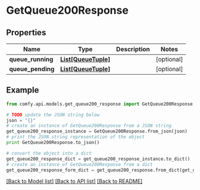 # GetQueue200Response


## Properties

Name | Type | Description | Notes
------------ | ------------- | ------------- | -------------
**queue_running** | [**List[QueueTuple]**](QueueTuple.md) |  | [optional] 
**queue_pending** | [**List[QueueTuple]**](QueueTuple.md) |  | [optional] 

## Example

```python
from comfy.api.models.get_queue200_response import GetQueue200Response

# TODO update the JSON string below
json = "{}"
# create an instance of GetQueue200Response from a JSON string
get_queue200_response_instance = GetQueue200Response.from_json(json)
# print the JSON string representation of the object
print GetQueue200Response.to_json()

# convert the object into a dict
get_queue200_response_dict = get_queue200_response_instance.to_dict()
# create an instance of GetQueue200Response from a dict
get_queue200_response_form_dict = get_queue200_response.from_dict(get_queue200_response_dict)
```
[[Back to Model list]](../README.md#documentation-for-models) [[Back to API list]](../README.md#documentation-for-api-endpoints) [[Back to README]](../README.md)


